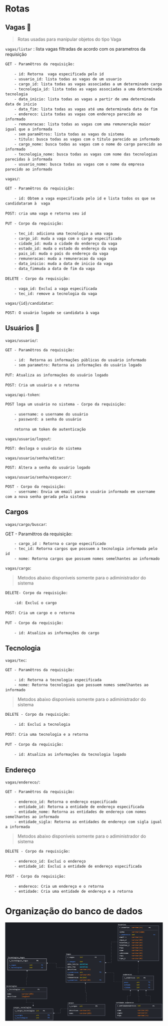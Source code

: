# Rotas
## Vagas :briefcase:
> Rotas usadas para manipular objetos do tipo Vaga

`vagas/listar` : lista vagas filtradas de acordo com os parametros da requisição

    GET - Paramêtros da requisição:

        - id: Retorna  vaga especificada pelo id
        - usuario_id: lista todas as vagas de um usuario
        - cargo_id: lista todas as vagas associadas a um determinado cargo
        - tecnologia_id: lista todas as vagas associadas a uma determinada tecnologia
        - data_inicio: lista todas as vagas a partir de uma determinada data de inicio
        - data_fim: lista todas as vagas até uma determinada data de fim
        - endereco: Lista todas as vagas com endereço parecido ao informado
        - remuneracao: lista todas as vagas com uma remuneração maior igual que a informada
        - sem paramêtros: lista todas as vagas do sistema
        - titulo: busca todas as vagas com o titulo parecido ao informado
        - cargo_nome: busca todas as vagas com o nome do cargo parecido ao informado
        - tecnologia_nome: busca todas as vagas com nome das tecnologias parecidas à informada
        - usuario_nome: busca todas as vagas com o nome da empresa parecido ao informado

`vagas/`: 

    GET - Paramêtros da requisição:

        - id: Obtem a vaga especificada pelo id e lista todos os que se candidataram à  vaga

    POST: cria uma vaga e retorna seu id

    PUT - Corpo da requisição:

        - tec_id: adiciona uma tecnologia a uma vaga
        - cargo_id: muda a vaga com o cargo especificado
        - cidade_id: muda a cidade do endereço da vaga
        - estado_id: muda o estado do endereço da vaga
        - pais_id: muda o país do endereço da vaga
        - remuneracao: muda a remuneracao da vaga 
        - data_inicio: muda a data de inicio da vaga
        - data_fimmuda a data de fim da vaga

    DELETE - Corpo da requisição:

        - vaga_id: Excluí a vaga especificada
        - tec_id: remove a tecnologia da vaga

`vagas/{id}/candidatar`:
    
    POST: O usuário logado se candidata à vaga

## Usuários :busts_in_silhouette:

`vagas/usuario/`:

    GET - Paramêtros da requisição:

        - id:  Retorna as informações públicas do usuário informado
        - sem parametro: Retorna as informações do usuário logado

    PUT: Atualiza as informações do usuário logado

    POST: Cria um usuário e o retorna

`vagas/api-token`:

    POST loga um usuário no sistema - Corpo da requisição:

        - username: o username do usuário
        - password: a senha do usuário

        retorna um token de autenticação

`vagas/usuario/logout`:

    POST: desloga o usuário do sistema

`vagas/usuario/senha/editar`:
    
    POST: Altera a senha do usuário logado

`vagas/usuario/senha/esquecer/`:
    
    POST - Corpo da requisição:
        - username: Envia um email para o usuário informado em username com a nova senha gerada pela sistema

## Cargos
`vagas/cargo/buscar`:

GET - Paramêtros da requisição:

        - cargo_id : Retorna o cargo especificado
        - tec_id: Retorna cargos que possuem a tecnologia informada pelo id
        - nome: Retorna cargos que possuem nomes semelhantes ao informado

`vagas/cargo`:

> Metodos abaixo disponíveis somente para o adiministrador do sistema

    DELETE- Corpo da requisição:

        -id: Excluí o cargo

    POST: Cria um cargo e o retorna

    PUT - Corpo da requisição:
        
        - id: Atualiza as informações do cargo

## Tecnologia

`vagas/tec`:

    GET - Paramêtros da requisição:
        
        - id: Retorna a tecnologia especificada
        - nome: Retorna tecnologias que possuem nomes semelhantes ao informado

> Metodos abaixo disponíveis somente para o adiministrador do sistema

    DELETE - Corpo da requisição:
        
        - id: Excluí a tecnologia

    POST: Cria uma tecnologia e a retorna

    PUT - Corpo da requisição:
        
        - id: Atualiza as informações da tecnologia logado

## Endereço

`vagas/endereco/`:

    GET - Paramêtros da requisição:

        - endereco_id: Retorna o endereço especificado
        - entidade_id: Retorna a entidade de endereço especificada
        - entidade_nome: Retorna as entidades de endereço com nomes semelhantes ao informado
        - entidade_sigla: Retorna as entidades de endereço com sigla igual a informada

> Metodos abaixo disponíveis somente para o adiministrador do sistema

    DELETE - Corpo da requisição:

        - endereco_id: Excluí o endereço
        - entidade_id: Excluí a entidade de endereço especificada

    POST - Corpo da requisição:
        
        - endereco: Cria um endereço e o retorna
        - entidade: Cria uma entidade de endereço e a retorna

# Organização do banco de dados
![Imagem do banco de dados. O banco foi modelado usando uma abordagem relacional](modelagem_db.png)